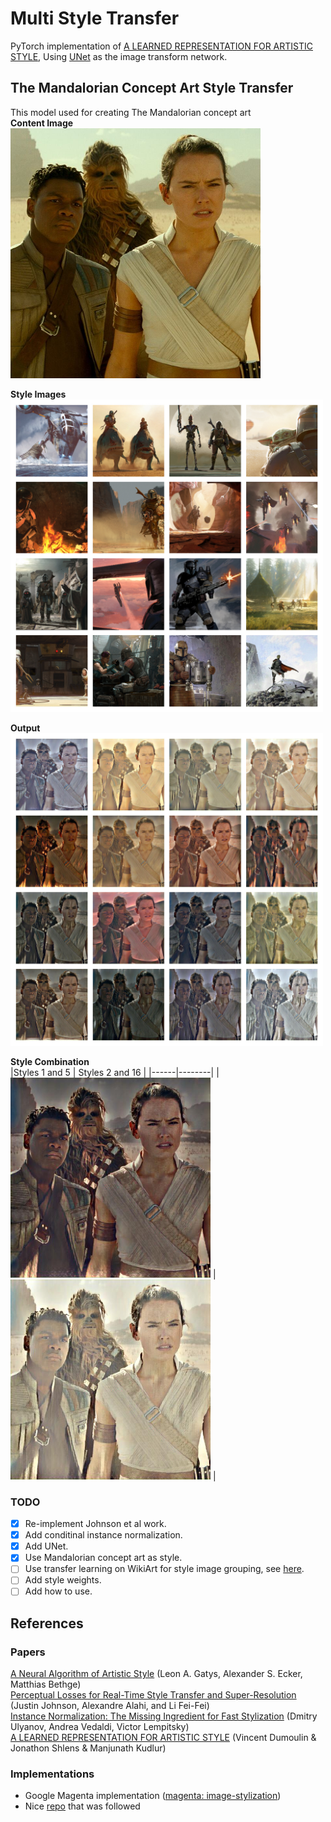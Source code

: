# Multi Style Transfer
PyTorch implementation of [A LEARNED REPRESENTATION FOR ARTISTIC STYLE](https://arxiv.org/pdf/1610.07629.pdf), Using [UNet](https://arxiv.org/pdf/1505.04597.pdf) as the image transform network. 
  
## The Mandalorian Concept Art Style Transfer

This model used for creating The Mandalorian concept art  
**Content Image**  
<img src="./docs/content.jpg" height="400" width="400"/>
  
**Style Images**  
<img src="./docs/styles.jpg" height="500" width="500"/>

**Output**  
<img src="./docs/styled.jpg" height="500" width="500"/>

**Style Combination**  
|Styles 1 and 5 | Styles 2 and 16 |
|------|--------|
| <img src="./docs/gen[0, 4].jpg" height="320" width="320"/> |<img src="./docs/gen[1, 15].jpg" height="320" width="320"/> |

### TODO 
- [X] Re-implement Johnson et al work.
- [X] Add conditinal instance normalization.
- [X] Add UNet.
- [X] Use Mandalorian concept art as style.
- [ ] Use transfer learning on WikiArt for style image grouping, see [here](https://openaccess.thecvf.com/content_ECCV_2018/papers/Artsiom_Sanakoyeu_A_Style-aware_Content_ECCV_2018_paper.pdf).
- [ ] Add style weights.
- [ ] Add how to use.

## References
### Papers
[A Neural Algorithm of Artistic Style](https://arxiv.org/pdf/1508.06576.pdf) (Leon A. Gatys, Alexander S. Ecker, Matthias Bethge)  
[Perceptual Losses for Real-Time Style Transfer and Super-Resolution](https://cs.stanford.edu/people/jcjohns/papers/eccv16/JohnsonECCV16.pdf) (Justin Johnson, Alexandre Alahi, and Li Fei-Fei)  
[Instance Normalization: The Missing Ingredient for Fast Stylization](https://arxiv.org/pdf/1607.08022.pdf) (Dmitry Ulyanov, Andrea Vedaldi, Victor Lempitsky)  
[A LEARNED REPRESENTATION FOR ARTISTIC STYLE](https://arxiv.org/pdf/1610.07629.pdf) (Vincent Dumoulin & Jonathon Shlens & Manjunath Kudlur)  

### Implementations
  * Google Magenta implementation ([magenta: image-stylization](https://github.com/tensorflow/magenta/tree/master/magenta/models/image_stylization))
  * Nice [repo](https://github.com/kewellcjj/pytorch-multiple-style-transfer) that was followed 
